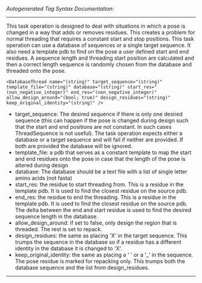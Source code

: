 _Autogenerated Tag Syntax Documentation:_

---
This task operation is designed to deal with situations in which a pose is changed in a way that adds or removes residues. This creates a problem for normal threading that requires a constant start and stop positions. This task operation can use a database of sequences or a single target sequence. It also need a template pdb to find on the pose a user defined start and end residues. A sequence length and threading start position are calculated and then a correct length sequence is randomly chosen from the database and threaded onto the pose.

```
<DatabaseThread name="(string)" target_sequence="(string)" template_file="(string)" database="(string)" start_res="(non_negative_integer)" end_res="(non_negative_integer)" allow_design_around="(bool; true)" design_residues="(string)" keep_original_identity="(string)" />
```

-   target_sequence: The desired sequence if there is only one desired sequence (this can happen if the pose is changed during design such that the start and end positions are not constant. In such cases ThreadSequence is not useful). The task operation expects either a database or a target sequence and will fail if neither are provided. If both are provided the database will be ignored.
-   template_file: a pdb that serves as a constant template to map the start and end residues onto the pose in case that the length of the pose is altered during design
-   database: The database should be a text file with a list of single letter amino acids (not fasta)
-   start_res: the residue to start threading from. This is a residue in the template pdb. It is used to find the closest residue on the source pdb.
-   end_res: the residue to end the threading. This is a residue in the template pdb. It is used to find the closest residue on the source pdb. The delta between the end and start residue is used to find the desired sequence length in the database.
-   allow_design_around: if set to false, only design the region that is threaded. The rest is set to repack.
-   design_residues: the same as placing 'X' in the target sequence. This trumps the sequence in the database so if a residue has a different identity in the database it is changed to 'X'.
-   keep_original_identity: the same as placing a ' ' or a '_' in the sequence. The pose residue is marked for repacking only. This trumps both the database sequence and the list from design_residues.

---
